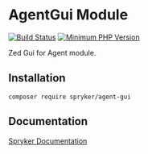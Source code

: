 # AgentGui Module
[![Build Status](https://travis-ci.org/spryker/agent-gui.svg)](https://travis-ci.org/spryker/agent-gui)
[![Minimum PHP Version](https://img.shields.io/badge/php-%3E%3D%207.3-8892BF.svg)](https://php.net/)

Zed Gui for Agent module.

## Installation

```
composer require spryker/agent-gui
```

## Documentation

[Spryker Documentation](https://academy.spryker.com/developing_with_spryker/module_guide/modules.html)
